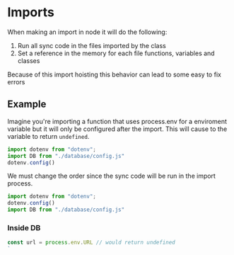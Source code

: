 # Imports

When making an import in node it will do the following:

1. Run all sync code in the files imported by the class
2. Set a reference in the memory for each file functions, variables and classes

Because of this import hoisting this behavior can lead to some easy to fix errors

## Example

Imagine you're importing a function that uses process.env for a enviroment
variable but it will only be configured after the import. This will cause to the
variable to return `undefined`.

```JavaScript
import dotenv from "dotenv";
import DB from "./database/config.js"
dotenv.config()
```

We must change the order since the sync code will be run in the import process.

```JavaScript
import dotenv from "dotenv";
dotenv.config()
import DB from "./database/config.js"
```

### Inside DB

```JavaScript
const url = process.env.URL // would return undefined
`
```
